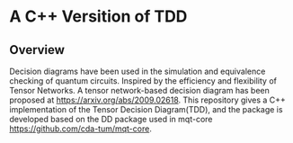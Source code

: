 # A C++ Versition of TDD

## Overview
Decision diagrams have been used in the simulation and equivalence checking of quantum circuits. Inspired by the efficiency and flexibility of Tensor Networks. A tensor network-based decision diagram has been proposed at https://arxiv.org/abs/2009.02618. This repository gives a C++ implementation of the Tensor Decision Diagram(TDD), and the package is developed based on the DD package used in mqt-core https://github.com/cda-tum/mqt-core. 
